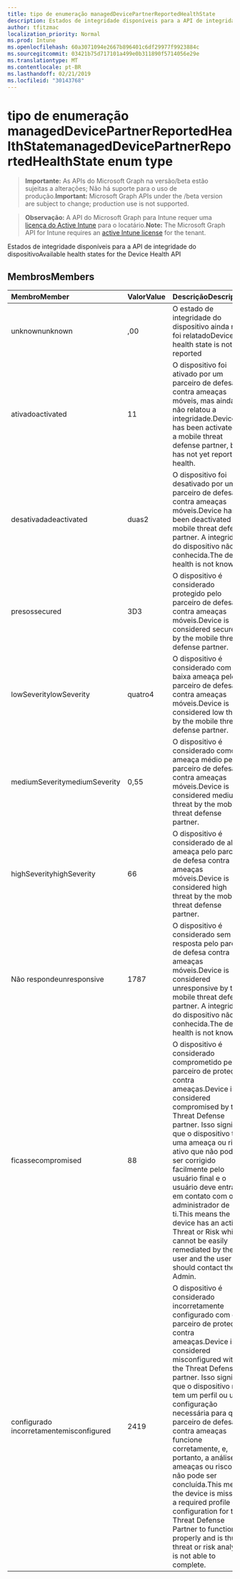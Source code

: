 ```yaml
---
title: tipo de enumeração managedDevicePartnerReportedHealthState
description: Estados de integridade disponíveis para a API de integridade do dispositivo
author: tfitzmac
localization_priority: Normal
ms.prod: Intune
ms.openlocfilehash: 60a3071094e2667b896401c6df29977f9923884c
ms.sourcegitcommit: 03421b75d717101a499e0b311890f5714056e29e
ms.translationtype: MT
ms.contentlocale: pt-BR
ms.lasthandoff: 02/21/2019
ms.locfileid: "30143768"
---
```

# <a name="manageddevicepartnerreportedhealthstate-enum-type"></a><span data-ttu-id="ac287-103">tipo de enumeração managedDevicePartnerReportedHealthState</span><span class="sxs-lookup"><span data-stu-id="ac287-103">managedDevicePartnerReportedHealthState enum type</span></span>

> <span data-ttu-id="ac287-104">**Importante:** As APIs do Microsoft Graph na versão/beta estão sujeitas a alterações; Não há suporte para o uso de produção.</span><span class="sxs-lookup"><span data-stu-id="ac287-104">**Important:** Microsoft Graph APIs under the /beta version are subject to change; production use is not supported.</span></span>

> <span data-ttu-id="ac287-105">**Observação:** A API do Microsoft Graph para Intune requer uma [licença do Active Intune](https://go.microsoft.com/fwlink/?linkid=839381) para o locatário.</span><span class="sxs-lookup"><span data-stu-id="ac287-105">**Note:** The Microsoft Graph API for Intune requires an [active Intune license](https://go.microsoft.com/fwlink/?linkid=839381) for the tenant.</span></span>

<span data-ttu-id="ac287-106">Estados de integridade disponíveis para a API de integridade do dispositivo</span><span class="sxs-lookup"><span data-stu-id="ac287-106">Available health states for the Device Health API</span></span>

## <a name="members"></a><span data-ttu-id="ac287-107">Membros</span><span class="sxs-lookup"><span data-stu-id="ac287-107">Members</span></span>
|<span data-ttu-id="ac287-108">Membro</span><span class="sxs-lookup"><span data-stu-id="ac287-108">Member</span></span>|<span data-ttu-id="ac287-109">Valor</span><span class="sxs-lookup"><span data-stu-id="ac287-109">Value</span></span>|<span data-ttu-id="ac287-110">Descrição</span><span class="sxs-lookup"><span data-stu-id="ac287-110">Description</span></span>|
|:---|:---|:---|
|<span data-ttu-id="ac287-111">unknown</span><span class="sxs-lookup"><span data-stu-id="ac287-111">unknown</span></span>|<span data-ttu-id="ac287-112">,0</span><span class="sxs-lookup"><span data-stu-id="ac287-112">0</span></span>|<span data-ttu-id="ac287-113">O estado de integridade do dispositivo ainda não foi relatado</span><span class="sxs-lookup"><span data-stu-id="ac287-113">Device health state is not yet reported</span></span>|
|<span data-ttu-id="ac287-114">ativado</span><span class="sxs-lookup"><span data-stu-id="ac287-114">activated</span></span>|<span data-ttu-id="ac287-115">1</span><span class="sxs-lookup"><span data-stu-id="ac287-115">1</span></span>|<span data-ttu-id="ac287-116">O dispositivo foi ativado por um parceiro de defesa contra ameaças móveis, mas ainda não relatou a integridade.</span><span class="sxs-lookup"><span data-stu-id="ac287-116">Device has been activated by a mobile threat defense partner, but has not yet reported health.</span></span>|
|<span data-ttu-id="ac287-117">desativada</span><span class="sxs-lookup"><span data-stu-id="ac287-117">deactivated</span></span>|<span data-ttu-id="ac287-118">duas</span><span class="sxs-lookup"><span data-stu-id="ac287-118">2</span></span>|<span data-ttu-id="ac287-119">O dispositivo foi desativado por um parceiro de defesa contra ameaças móveis.</span><span class="sxs-lookup"><span data-stu-id="ac287-119">Device has been deactivated by a mobile threat defense partner.</span></span> <span data-ttu-id="ac287-120">A integridade do dispositivo não é conhecida.</span><span class="sxs-lookup"><span data-stu-id="ac287-120">The device health is not known.</span></span>|
|<span data-ttu-id="ac287-121">presos</span><span class="sxs-lookup"><span data-stu-id="ac287-121">secured</span></span>|<span data-ttu-id="ac287-122">3D</span><span class="sxs-lookup"><span data-stu-id="ac287-122">3</span></span>|<span data-ttu-id="ac287-123">O dispositivo é considerado protegido pelo parceiro de defesa contra ameaças móveis.</span><span class="sxs-lookup"><span data-stu-id="ac287-123">Device is considered secured by the mobile threat defense partner.</span></span>|
|<span data-ttu-id="ac287-124">lowSeverity</span><span class="sxs-lookup"><span data-stu-id="ac287-124">lowSeverity</span></span>|<span data-ttu-id="ac287-125">quatro</span><span class="sxs-lookup"><span data-stu-id="ac287-125">4</span></span>|<span data-ttu-id="ac287-126">O dispositivo é considerado com baixa ameaça pelo parceiro de defesa contra ameaças móveis.</span><span class="sxs-lookup"><span data-stu-id="ac287-126">Device is considered low threat by the mobile threat defense partner.</span></span>|
|<span data-ttu-id="ac287-127">mediumSeverity</span><span class="sxs-lookup"><span data-stu-id="ac287-127">mediumSeverity</span></span>|<span data-ttu-id="ac287-128">0,5</span><span class="sxs-lookup"><span data-stu-id="ac287-128">5</span></span>|<span data-ttu-id="ac287-129">O dispositivo é considerado como ameaça médio pelo parceiro de defesa contra ameaças móveis.</span><span class="sxs-lookup"><span data-stu-id="ac287-129">Device is considered medium threat by the mobile threat defense partner.</span></span>|
|<span data-ttu-id="ac287-130">highSeverity</span><span class="sxs-lookup"><span data-stu-id="ac287-130">highSeverity</span></span>|<span data-ttu-id="ac287-131">6</span><span class="sxs-lookup"><span data-stu-id="ac287-131">6</span></span>|<span data-ttu-id="ac287-132">O dispositivo é considerado de alta ameaça pelo parceiro de defesa contra ameaças móveis.</span><span class="sxs-lookup"><span data-stu-id="ac287-132">Device is considered high threat by the mobile threat defense partner.</span></span>|
|<span data-ttu-id="ac287-133">Não responde</span><span class="sxs-lookup"><span data-stu-id="ac287-133">unresponsive</span></span>|<span data-ttu-id="ac287-134">178</span><span class="sxs-lookup"><span data-stu-id="ac287-134">7</span></span>|<span data-ttu-id="ac287-135">O dispositivo é considerado sem resposta pelo parceiro de defesa contra ameaças móveis.</span><span class="sxs-lookup"><span data-stu-id="ac287-135">Device is considered unresponsive by the mobile threat defense partner.</span></span> <span data-ttu-id="ac287-136">A integridade do dispositivo não é conhecida.</span><span class="sxs-lookup"><span data-stu-id="ac287-136">The device health is not known.</span></span>|
|<span data-ttu-id="ac287-137">ficasse</span><span class="sxs-lookup"><span data-stu-id="ac287-137">compromised</span></span>|<span data-ttu-id="ac287-138">8</span><span class="sxs-lookup"><span data-stu-id="ac287-138">8</span></span>|<span data-ttu-id="ac287-139">O dispositivo é considerado comprometido pelo parceiro de proteção contra ameaças.</span><span class="sxs-lookup"><span data-stu-id="ac287-139">Device is considered compromised by the Threat Defense partner.</span></span> <span data-ttu-id="ac287-140">Isso significa que o dispositivo tem uma ameaça ou risco ativo que não pode ser corrigido facilmente pelo usuário final e o usuário deve entrar em contato com o administrador de ti.</span><span class="sxs-lookup"><span data-stu-id="ac287-140">This means the device has an active Threat or Risk which cannot be easily remediated by the end user and the user should contact their IT Admin.</span></span>|
|<span data-ttu-id="ac287-141">configurado incorretamente</span><span class="sxs-lookup"><span data-stu-id="ac287-141">misconfigured</span></span>|<span data-ttu-id="ac287-142">241</span><span class="sxs-lookup"><span data-stu-id="ac287-142">9</span></span>|<span data-ttu-id="ac287-143">O dispositivo é considerado incorretamente configurado com o parceiro de proteção contra ameaças.</span><span class="sxs-lookup"><span data-stu-id="ac287-143">Device is considered misconfigured with the Threat Defense partner.</span></span> <span data-ttu-id="ac287-144">Isso significa que o dispositivo não tem um perfil ou uma configuração necessária para que o parceiro de defesa contra ameaças funcione corretamente, e, portanto, a análise de ameaças ou riscos não pode ser concluída.</span><span class="sxs-lookup"><span data-stu-id="ac287-144">This means the device is missing a required profile or configuration for the Threat Defense Partner to function properly and is thus threat or risk analysis is not able to complete.</span></span>|




